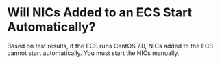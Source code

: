 # Will NICs Added to an ECS Start Automatically?<a name="EN-US_TOPIC_0025445670"></a>

Based on test results, if the ECS runs CentOS 7.0, NICs added to the ECS cannot start automatically. You must start the NICs manually.

